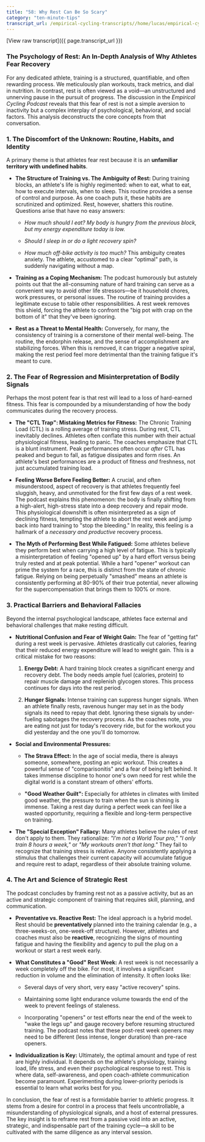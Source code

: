 ```yaml
---
title: "58: Why Rest Can Be So Scary"
category: "ten-minute-tips"
transcript_url: /empirical-cycling-transcripts//home/lucas/empirical-cycling-transcripts/ten-minute-tips/58/tmt58 why rest can be so scary (transcribed on 07-Aug-2025 11-12-30).txt
---
```


[View raw transcript]({{ page.transcript_url }})

### The Psychology of Rest: An In-Depth Analysis of Why Athletes Fear Recovery

For any dedicated athlete, training is a structured, quantifiable, and often rewarding process. We meticulously plan workouts, track metrics, and dial in nutrition. In contrast, rest is often viewed as a void—an unstructured and unnerving pause in the pursuit of progress. The discussion in the _Empirical Cycling Podcast_ reveals that this fear of rest is not a simple aversion to inactivity but a complex interplay of psychological, behavioral, and social factors. This analysis deconstructs the core concepts from that conversation.

### 1. The Discomfort of the Unknown: Routine, Habits, and Identity

A primary theme is that athletes fear rest because it is an **unfamiliar territory with undefined habits**.

-   **The Structure of Training vs. The Ambiguity of Rest:** During training blocks, an athlete's life is highly regimented: when to eat, what to eat, how to execute intervals, when to sleep. This routine provides a sense of control and purpose. As one coach puts it, these habits are scrutinized and optimized. Rest, however, shatters this routine. Questions arise that have no easy answers:
    
    -   _How much should I eat? My body is hungry from the previous block, but my energy expenditure today is low._
        
    -   _Should I sleep in or do a light recovery spin?_
        
    -   _How much off-bike activity is too much?_ This ambiguity creates anxiety. The athlete, accustomed to a clear "optimal" path, is suddenly navigating without a map.
        
-   **Training as a Coping Mechanism:** The podcast humorously but astutely points out that the all-consuming nature of hard training can serve as a convenient way to avoid other life stressors—be it household chores, work pressures, or personal issues. The routine of training provides a legitimate excuse to table other responsibilities. A rest week removes this shield, forcing the athlete to confront the "big pot with crap on the bottom of it" that they've been ignoring.
    
-   **Rest as a Threat to Mental Health:** Conversely, for many, the consistency of training is a cornerstone of their mental well-being. The routine, the endorphin release, and the sense of accomplishment are stabilizing forces. When this is removed, it can trigger a negative spiral, making the rest period feel more detrimental than the training fatigue it's meant to cure.
    

### 2. The Fear of Regression and Misinterpretation of Bodily Signals

Perhaps the most potent fear is that rest will lead to a loss of hard-earned fitness. This fear is compounded by a misunderstanding of how the body communicates during the recovery process.

-   **The "CTL Trap": Mistaking Metrics for Fitness:** The Chronic Training Load (CTL) is a rolling average of training stress. During rest, CTL inevitably declines. Athletes often conflate this number with their actual physiological fitness, leading to panic. The coaches emphasize that CTL is a blunt instrument. Peak performances often occur _after_ CTL has peaked and begun to fall, as fatigue dissipates and form rises. An athlete's best performances are a product of fitness _and_ freshness, not just accumulated training load.
    
-   **Feeling Worse Before Feeling Better:** A crucial, and often misunderstood, aspect of recovery is that athletes frequently feel sluggish, heavy, and unmotivated for the first few days of a rest week. The podcast explains this phenomenon: the body is finally shifting from a high-alert, high-stress state into a deep recovery and repair mode. This physiological downshift is often misinterpreted as a sign of declining fitness, tempting the athlete to abort the rest week and jump back into hard training to "stop the bleeding." In reality, this feeling is a hallmark of a _necessary and productive_ recovery process.
    
-   **The Myth of Performing Best While Fatigued:** Some athletes believe they perform best when carrying a high level of fatigue. This is typically a misinterpretation of feeling "opened up" by a hard effort versus being truly rested and at peak potential. While a hard "opener" workout can prime the system for a race, this is distinct from the state of chronic fatigue. Relying on being perpetually "smashed" means an athlete is consistently performing at 80-90% of their true potential, never allowing for the supercompensation that brings them to 100% or more.
    

### 3. Practical Barriers and Behavioral Fallacies

Beyond the internal psychological landscape, athletes face external and behavioral challenges that make resting difficult.

-   **Nutritional Confusion and Fear of Weight Gain:** The fear of "getting fat" during a rest week is pervasive. Athletes drastically cut calories, fearing that their reduced energy expenditure will lead to weight gain. This is a critical mistake for two reasons:
    
    1.  **Energy Debt:** A hard training block creates a significant energy and recovery debt. The body needs ample fuel (calories, protein) to repair muscle damage and replenish glycogen stores. This process continues for days into the rest period.
        
    2.  **Hunger Signals:** Intense training can suppress hunger signals. When an athlete finally rests, ravenous hunger may set in as the body signals its need to repay that debt. Ignoring these signals by under-fueling sabotages the recovery process. As the coaches note, you are eating not just for today's recovery ride, but for the workout you did yesterday and the one you'll do tomorrow.
        
-   **Social and Environmental Pressures:**
    
    -   **The Strava Effect:** In the age of social media, there is always someone, somewhere, posting an epic workout. This creates a powerful sense of "comparisonitis" and a fear of being left behind. It takes immense discipline to honor one's own need for rest while the digital world is a constant stream of others' efforts.
        
    -   **"Good Weather Guilt":** Especially for athletes in climates with limited good weather, the pressure to train when the sun is shining is immense. Taking a rest day during a perfect week can feel like a wasted opportunity, requiring a flexible and long-term perspective on training.
        
-   **The "Special Exception" Fallacy:** Many athletes believe the rules of rest don't apply to them. They rationalize: _"I'm not a World Tour pro,"_  _"I only train 8 hours a week,"_ or _"My workouts aren't that long."_ They fail to recognize that training stress is relative. Anyone consistently applying a stimulus that challenges their current capacity will accumulate fatigue and require rest to adapt, regardless of their absolute training volume.
    

### 4. The Art and Science of Strategic Rest

The podcast concludes by framing rest not as a passive activity, but as an active and strategic component of training that requires skill, planning, and communication.

-   **Preventative vs. Reactive Rest:** The ideal approach is a hybrid model. Rest should be **preventatively** planned into the training calendar (e.g., a three-weeks-on, one-week-off structure). However, athletes and coaches must also be **reactive**, recognizing the signs of mounting fatigue and having the flexibility and agency to pull the plug on a workout or start a rest week early.
    
-   **What Constitutes a "Good" Rest Week:** A rest week is not necessarily a week completely off the bike. For most, it involves a significant reduction in volume and the elimination of intensity. It often looks like:
    
    -   Several days of very short, very easy "active recovery" spins.
        
    -   Maintaining some light endurance volume towards the end of the week to prevent feelings of staleness.
        
    -   Incorporating "openers" or test efforts near the end of the week to "wake the legs up" and gauge recovery before resuming structured training. The podcast notes that these post-rest week openers may need to be different (less intense, longer duration) than pre-race openers.
        
-   **Individualization is Key:** Ultimately, the optimal amount and type of rest are highly individual. It depends on the athlete's physiology, training load, life stress, and even their psychological response to rest. This is where data, self-awareness, and open coach-athlete communication become paramount. Experimenting during lower-priority periods is essential to learn what works best for you.
    

In conclusion, the fear of rest is a formidable barrier to athletic progress. It stems from a desire for control in a process that feels uncontrollable, a misunderstanding of physiological signals, and a host of external pressures. The key insight is to reframe rest from a passive void into an active, strategic, and indispensable part of the training cycle—a skill to be cultivated with the same diligence as any interval session.